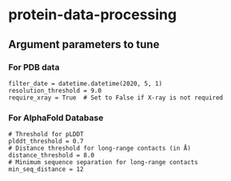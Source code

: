 # protein-data-processing

## Argument parameters to tune
### For PDB data
```
filter_date = datetime.datetime(2020, 5, 1)  
resolution_threshold = 9.0  
require_xray = True  # Set to False if X-ray is not required
```

### For AlphaFold Database
```
# Threshold for pLDDT  
plddt_threshold = 0.7  
# Distance threshold for long-range contacts (in Å)  
distance_threshold = 8.0  
# Minimum sequence separation for long-range contacts  
min_seq_distance = 12
```
